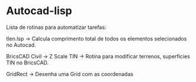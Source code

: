 # Autocad-lisp
Lista de rotinas para automatizar tarefas:


tlen.lsp -> Calcula comprimento total de todos os elementos selecionados no Autocad.

BricsCAD Civil -> Z Scale TIN -> Rotina para modificar terrenos, superfícies TIN no BricsCAD.

GridRect -> Desenha uma Grid com as coordenadas
